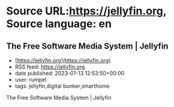 # Source URL:https://jellyfin.org, Source language: en

## The Free Software Media System | Jellyfin
 - [https://jellyfin.org](https://jellyfin.org)
 - RSS feed: https://jellyfin.org
 - date published: 2023-01-13 12:53:50+00:00
 - user: rumpel
 - tags: jellyfin,digital bunker,smarthome

The Free Software Media System | Jellyfin
